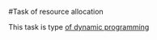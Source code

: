 #Task of resource allocation

This task is type [of dynamic programming](http://en.wikipedia.org/wiki/Dynamic_programming)